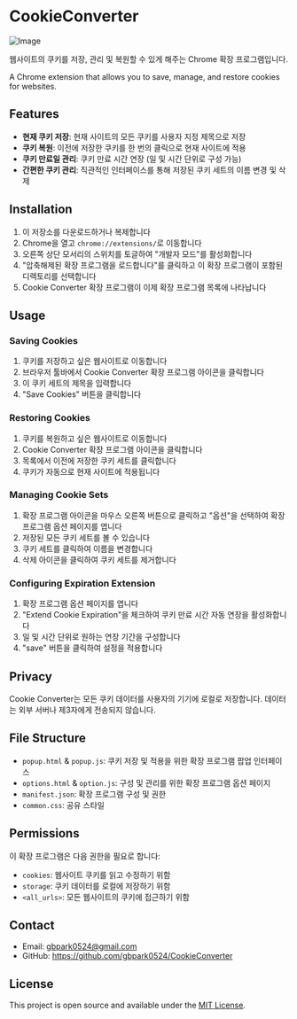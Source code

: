 # CookieConverter
![Image](https://github.com/user-attachments/assets/d8298058-d759-4e93-b280-d633ac9dd573)

웹사이트의 쿠키를 저장, 관리 및 복원할 수 있게 해주는 Chrome 확장 프로그램입니다.

A Chrome extension that allows you to save, manage, and restore cookies for websites.

## Features

- **현재 쿠키 저장**: 현재 사이트의 모든 쿠키를 사용자 지정 제목으로 저장
- **쿠키 복원**: 이전에 저장한 쿠키를 한 번의 클릭으로 현재 사이트에 적용
- **쿠키 만료일 관리**: 쿠키 만료 시간 연장 (일 및 시간 단위로 구성 가능)
- **간편한 쿠키 관리**: 직관적인 인터페이스를 통해 저장된 쿠키 세트의 이름 변경 및 삭제

## Installation

1. 이 저장소를 다운로드하거나 복제합니다
2. Chrome을 열고 `chrome://extensions/`로 이동합니다
3. 오른쪽 상단 모서리의 스위치를 토글하여 "개발자 모드"를 활성화합니다
4. "압축해제된 확장 프로그램을 로드합니다"를 클릭하고 이 확장 프로그램이 포함된 디렉토리를 선택합니다
5. Cookie Converter 확장 프로그램이 이제 확장 프로그램 목록에 나타납니다

## Usage

### Saving Cookies

1. 쿠키를 저장하고 싶은 웹사이트로 이동합니다
2. 브라우저 툴바에서 Cookie Converter 확장 프로그램 아이콘을 클릭합니다
3. 이 쿠키 세트의 제목을 입력합니다
4. "Save Cookies" 버튼을 클릭합니다

### Restoring Cookies

1. 쿠키를 복원하고 싶은 웹사이트로 이동합니다
2. Cookie Converter 확장 프로그램 아이콘을 클릭합니다
3. 목록에서 이전에 저장한 쿠키 세트를 클릭합니다
4. 쿠키가 자동으로 현재 사이트에 적용됩니다

### Managing Cookie Sets

1. 확장 프로그램 아이콘을 마우스 오른쪽 버튼으로 클릭하고 "옵션"을 선택하여 확장 프로그램 옵션 페이지를 엽니다
2. 저장된 모든 쿠키 세트를 볼 수 있습니다
3. 쿠키 세트를 클릭하여 이름을 변경합니다
4. 삭제 아이콘을 클릭하여 쿠키 세트를 제거합니다

### Configuring Expiration Extension

1. 확장 프로그램 옵션 페이지를 엽니다
2. "Extend Cookie Expiration"을 체크하여 쿠키 만료 시간 자동 연장을 활성화합니다
3. 일 및 시간 단위로 원하는 연장 기간을 구성합니다
4. "save" 버튼을 클릭하여 설정을 적용합니다

## Privacy

Cookie Converter는 모든 쿠키 데이터를 사용자의 기기에 로컬로 저장합니다. 데이터는 외부 서버나 제3자에게 전송되지 않습니다.

## File Structure

- `popup.html` & `popup.js`: 쿠키 저장 및 적용을 위한 확장 프로그램 팝업 인터페이스
- `options.html` & `option.js`: 구성 및 관리를 위한 확장 프로그램 옵션 페이지
- `manifest.json`: 확장 프로그램 구성 및 권한
- `common.css`: 공유 스타일

## Permissions

이 확장 프로그램은 다음 권한을 필요로 합니다:

- `cookies`: 웹사이트 쿠키를 읽고 수정하기 위함
- `storage`: 쿠키 데이터를 로컬에 저장하기 위함
- `<all_urls>`: 모든 웹사이트의 쿠키에 접근하기 위함

## Contact

- Email: gbpark0524@gmail.com
- GitHub: https://github.com/gbpark0524/CookieConverter

## License

This project is open source and available under the [MIT License](LICENSE).
